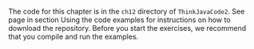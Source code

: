 The code for this chapter is in the `ch12` directory of `ThinkJavaCode2`.
See page in section Using the code examples for instructions on how to download the repository.
Before you start the exercises, we recommend that you compile and run the examples.